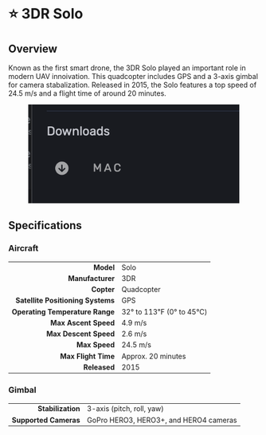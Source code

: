 # ⭐ 3DR Solo

## Overview

Known as the first smart drone, the 3DR Solo played an important role in modern UAV innoivation.  This quadcopter includes GPS and a 3-axis gimbal for camera stabalization.  Released in 2015, the Solo features a top speed of 24.5 m/s and a flight time of around 20 minutes.

<figure><img src="../../.gitbook/assets/image (4) (1) (1) (1).png" alt=""><figcaption></figcaption></figure>

## Specifications

### Aircraft

|                                   |                         |
| --------------------------------: | ----------------------- |
|                         **Model** | Solo                    |
|                  **Manufacturer** | 3DR                     |
|                        **Copter** | Quadcopter              |
| **Satellite Positioning Systems** | GPS                     |
|   **Operating Temperature Range** | 32° to 113℉ (0° to 45℃) |
|              **Max Ascent Speed** | 4.9 m/s                 |
|             **Max Descent Speed** | 2.6 m/s                 |
|                     **Max Speed** | 24.5 m/s                |
|               **Max Flight Time** | Approx. 20 minutes      |
|                      **Released** | 2015                    |

### Gimbal

|                       |                                        |
| --------------------: | -------------------------------------- |
|     **Stabilization** | 3-axis (pitch, roll, yaw)              |
| **Supported Cameras** | GoPro HERO3, HERO3+, and HERO4 cameras |

